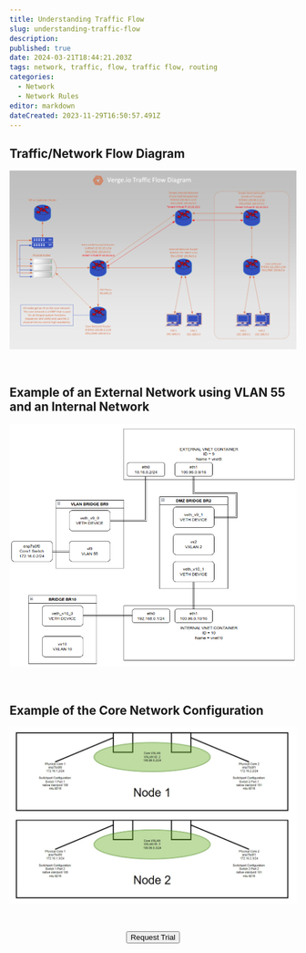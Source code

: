 ```yaml
---
title: Understanding Traffic Flow
slug: understanding-traffic-flow
description: 
published: true
date: 2024-03-21T18:44:21.203Z
tags: network, traffic, flow, traffic flow, routing
categories:
  - Network
  - Network Rules
editor: markdown
dateCreated: 2023-11-29T16:50:57.491Z
---
```


## Traffic/Network Flow Diagram
![vergeio-traffic-flow_(1).png](/public/knowledgebase/vergeio-traffic-flow_(1).png)

<br>

## Example of an External Network using VLAN 55 and an Internal Network
![vnet_wiring.png](/public/knowledgebase/vnet_wiring.png)

<br>

## Example of the Core Network Configuration
![core_config.jpg](/public/core_config.jpg)

<br>
<div style="text-align: center">
  
<a href="https://www.verge.io/test-drive" target="_blank"><button class="button-orange">Request Trial</button></a>
</div>